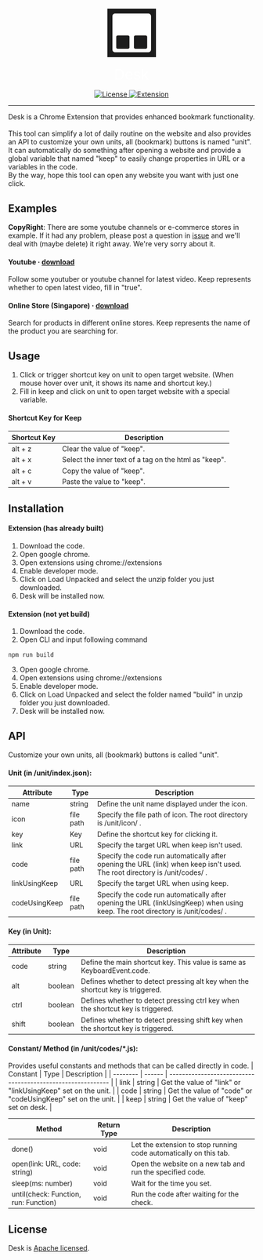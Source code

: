 <p align="center">
    <img width="100" src="https://github.com/SNinjo/desk/blob/master/public/icons/desk.png" alt="Desk logo">
</p>
<p align="center">
    <span style="color: white; font-size: 30px">Desk</span>
</p>
<p align="center">
    <a href="https://github.com/SNinjo/desk/blob/main/LICENSE">
        <img src="https://img.shields.io/badge/license-Apache-blue" alt="License">
    </a>
    <a href="https://github.com/SNinjo/desk/releases/tag/v1.0.1">
        <img src="https://img.shields.io/badge/extension-v1.0.1-blue" alt="Extension">
    </a>
</p>

<hr/>
Desk is a Chrome Extension that provides enhanced bookmark functionality.
<br/><br/>
This tool can simplify a lot of daily routine on the website and also provides an API to customize your own units, all (bookmark) buttons is named "unit".
<br/>
It can automatically do something after opening a website and provide a global variable that named "keep" to easily change properties in URL or a variables in the code.
<br/>
By the way, hope this tool can open any website you want with just one click.


## Examples
<b>CopyRight</b>: There are some youtube channels or e-commerce stores in example. If it had any problem, please post a question in [issue](https://github.com/SNinjo/desk/issues) and we'll deal with (maybe delete) it right away. We're very sorry about it.

#### Youtube &middot; [download](https://github.com/SNinjo/desk/tree/youtube)
Follow some youtuber or youtube channel for latest video.
Keep represents whether to open latest video, fill in "true".

#### Online Store (Singapore) &middot; [download](https://github.com/SNinjo/desk/tree/onlineStore)
Search for products in different online stores.
Keep represents the name of the product you are searching for.


## Usage
1. Click or trigger shortcut key on unit to open target website. (When mouse hover over unit, it shows its name and shortcut key.)
2. Fill in keep and click on unit to open target website with a special variable.

#### Shortcut Key for Keep
| Shortcut Key | Description                     				       |
| ------------ | ----------------------------------------------------- |
| alt + z      | Clear the value of "keep".      				   	   |
| alt + x      | Select the inner text of a tag on the html as "keep". |
| alt + c      | Copy the value of "keep".        				   	   |
| alt + v      | Paste the value to "keep".        				   	   |


## Installation
#### Extension (has already built)
1. Download the code.
2. Open google chrome.
3. Open extensions using chrome://extensions
4. Enable developer mode.
5. Click on Load Unpacked and select the unzip folder you just downloaded.
6. Desk will be installed now.

#### Extension (not yet build)
1. Download the code.
2. Open CLI and input following command
```
npm run build
```
3. Open google chrome.
4. Open extensions using chrome://extensions
5. Enable developer mode.
6. Click on Load Unpacked and select the folder named "build" in unzip folder you just downloaded.
7. Desk will be installed now.


## API
Customize your own units, all (bookmark) buttons is called "unit".  
#### Unit (in /unit/index.json):
| Attribute     | Type      | Description                                                                                                                    |
| ------------- | --------- | ------------------------------------------------------------------------------------------------------------------------------ |
| name          | string    | Define the unit name displayed under the icon.                                                                                 |
| icon          | file path | Specify the file path of icon. The root directory is /unit/icon/ .                                                             |
| key           | Key       | Define the shortcut key for clicking it.                                                                                       |
| link          | URL       | Specify the target URL when keep isn't used.                                                                                   |
| code          | file path | Specify the code run automatically after opening the URL (link) when keep isn't used. The root directory is /unit/codes/ .     |
| linkUsingKeep | URL       | Specify the target URL when using keep.                                                                                        |
| codeUsingKeep | file path | Specify the code run automatically after opening the URL (linkUsingKeep) when using keep. The root directory is /unit/codes/ . |

#### Key (in Unit):
| Attribute | Type    | Description                                                                      |
| --------- | ------- | -------------------------------------------------------------------------------- |
| code      | string  | Define the main shortcut key. This value is same as KeyboardEvent.code.          |
| alt       | boolean | Defines whether to detect pressing alt key when the shortcut key is triggered.   |
| ctrl      | boolean | Defines whether to detect pressing ctrl key when the shortcut key is triggered.  |
| shift     | boolean | Defines whether to detect pressing shift key when the shortcut key is triggered. |

#### Constant/ Method (in /unit/codes/*.js):  
Provides useful constants and methods that can be called directly in code.
| Constant | Type   | Description                          						  |
| -------- | ------ | ----------------------------------------------------------- |
| link     | string | Get the value of "link" or "linkUsingKeep" set on the unit. |
| code     | string | Get the value of "code" or "codeUsingKeep" set on the unit. |
| keep     | string | Get the value of "keep" set on desk. 						  |

| Method                                | Return Type | Description                                                       |
| ------------------------------------- | ----------- | ----------------------------------------------------------------- |
| done()                                | void        | Let the extension to stop running code automatically on this tab. |
| open(link: URL, code: string)         | void        | Open the website on a new tab and run the specified code. 	  	  |
| sleep(ms: number)                     | void        | Wait for the time you set.                                        |
| until(check: Function, run: Function) | void        | Run the code after waiting for the check.                         |


## License
Desk is [Apache licensed](./LICENSE).
